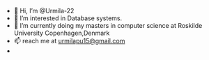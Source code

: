 - 👋 Hi, I’m @Urmila-22
- 👀 I’m interested in Database systems.
- 🌱 I’m currently doing my masters in computer science at Roskilde University Copenhagen,Denmark
- 📫 reach me at urmilapu15@gmail.com
-

<!---
Urmila-22/Urmila-22 is a ✨ special ✨ repository because its `README.md` (this file) appears on your GitHub profile.
You can click the Preview link to take a look at your changes.
--->
